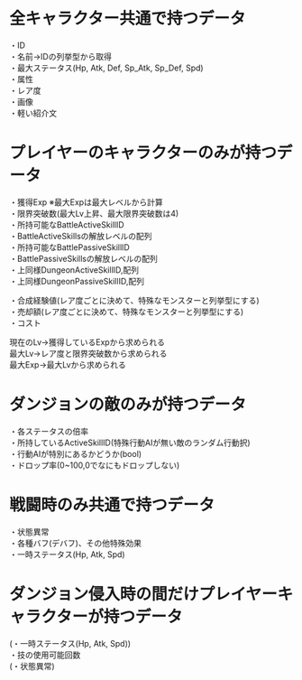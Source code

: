 # 全キャラクター共通で持つデータ

・ID  
・名前→IDの列挙型から取得  
・最大ステータス(Hp, Atk, Def, Sp_Atk, Sp_Def, Spd)  
・属性  
・レア度  
・画像  
・軽い紹介文  

# プレイヤーのキャラクターのみが持つデータ

・獲得Exp ※最大Expは最大レベルから計算  
・限界突破数(最大Lv上昇、最大限界突破数は4)  
・所持可能なBattleActiveSkillID  
・BattleActiveSkillsの解放レベルの配列  
・所持可能なBattlePassiveSkillID  
・BattlePassiveSkillsの解放レベルの配列  
・上同様DungeonActiveSkillID,配列  
・上同様DungeonPassiveSkillID,配列  

・合成経験値(レア度ごとに決めて、特殊なモンスターと列挙型にする)  
・売却額(レア度ごとに決めて、特殊なモンスターと列挙型にする)  
・コスト  

現在のLv→獲得しているExpから求められる  
最大Lv→レア度と限界突破数から求められる  
最大Exp→最大Lvから求められる  

# ダンジョンの敵のみが持つデータ

・各ステータスの倍率  
・所持しているActiveSkillID(特殊行動AIが無い敵のランダム行動択)  
・行動AIが特別にあるかどうか(bool)  
・ドロップ率(0~100,0でなにもドロップしない)  

# 戦闘時のみ共通で持つデータ

・状態異常  
・各種バフ(デバフ)、その他特殊効果  
・一時ステータス(Hp, Atk, Spd)  

# ダンジョン侵入時の間だけプレイヤーキャラクターが持つデータ

(・一時ステータス(Hp, Atk, Spd))  
・技の使用可能回数  
(・状態異常)
